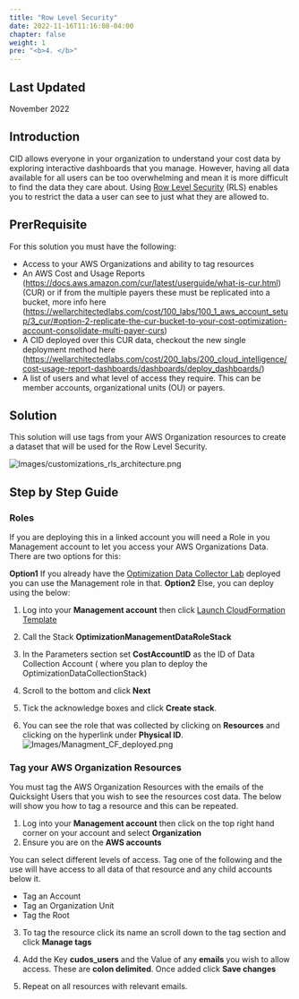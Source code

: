 ```yaml
---
title: "Row Level Security"
date: 2022-11-16T11:16:08-04:00
chapter: false
weight: 1
pre: "<b>4. </b>"
---
```

## Last Updated

November 2022

## Introduction

CID allows everyone in your organization to understand your cost data by exploring interactive dashboards that you manage. However, having all data available for all users can be too overwhelming and mean it is more difficult to find the data they care about. Using [Row Level Security](https://docs.aws.amazon.com/quicksight/latest/user/restrict-access-to-a-data-set-using-row-level-security.html) (RLS) enables you to restrict the data a user can see to just what they are allowed to. 

## PrerRequisite

For this solution you must have the following:

* Access to your AWS Organizations and ability to tag resources
* An AWS Cost and Usage Reports (https://docs.aws.amazon.com/cur/latest/userguide/what-is-cur.html) (CUR) or if from the multiple payers these must be replicated into a bucket, more info here (https://wellarchitectedlabs.com/cost/100_labs/100_1_aws_account_setup/3_cur/#option-2-replicate-the-cur-bucket-to-your-cost-optimization-account-consolidate-multi-payer-curs)
* A CID deployed over this CUR data, checkout the new single deployment method here (https://wellarchitectedlabs.com/cost/200_labs/200_cloud_intelligence/cost-usage-report-dashboards/dashboards/deploy_dashboards/)
* A list of users and what level of access they require. This can be member accounts, organizational units (OU) or payers. 


## Solution 
This solution will use tags from your AWS Organization resources to create a dataset that will be used for the Row Level Security.

![Images/customizations_rls_architecture.png](/Cost/200_Cloud_Intelligence/Images/customizations_rls_architecture.png?classes=lab_picture_small)


## Step by Step Guide

### Roles

If you are deploying this in a linked account you will need a Role in you Management account to let you access your AWS Organizations Data. There are two options for this:

**Option1** If you already have the [Optimization Data Collector Lab](https://wellarchitectedlabs.com/cost/300_labs/300_optimization_data_collection/1_grant_permissions/#12-role-for-management-account) deployed you can use the Management role in that. 
**Option2** Else, you can deploy using the below:

1.  Log into your **Management account** then click [Launch CloudFormation Template](https://console.aws.amazon.com/cloudformation/home#/stacks/new?&templateURL=https://aws-well-architected-labs.s3-us-west-2.amazonaws.com/Cost/Labs/300_Optimization_Data_Collection/Management.yaml&stackName=OptimizationManagementDataRoleStack)

2. Call the Stack **OptimizationManagementDataRoleStack**

3. In the Parameters section set **CostAccountID** as the ID of Data Collection Account ( where you plan to deploy the OptimizationDataCollectionStack)  

4. Scroll to the bottom and click **Next**

5. Tick the acknowledge boxes and click **Create stack**.

6. You can see the role that was collected by clicking on **Resources** and clicking on the hyperlink under **Physical ID**.
![Images/Managment_CF_deployed.png](/Cost/300_Optimization_Data_Collection/Images/Managment_CF_deployed.png)

### Tag your AWS Organization Resources

You must tag the AWS Organization Resources with the emails of the Quicksight Users that you wish to see the resources cost data. The below will show you how to tag a resource and this can be repeated. 

1. Log into your **Management account** then click on the top right hand corner on your account and select **Organization**
2. Ensure you are on the **AWS accounts**

You can select different levels of access. Tag one of the following and the use will have access to all data of that resource and any child accounts below it.

* Tag an Account
* Tag an Organization Unit
* Tag the Root 

3. To tag the resource click its name an scroll down to the tag section and click **Manage tags**

4. Add the Key **cudos_users** and the Value of any **emails** you wish to allow access. These are **colon delimited**. Once added click **Save changes**

5. Repeat on all resources with relevant emails. 

